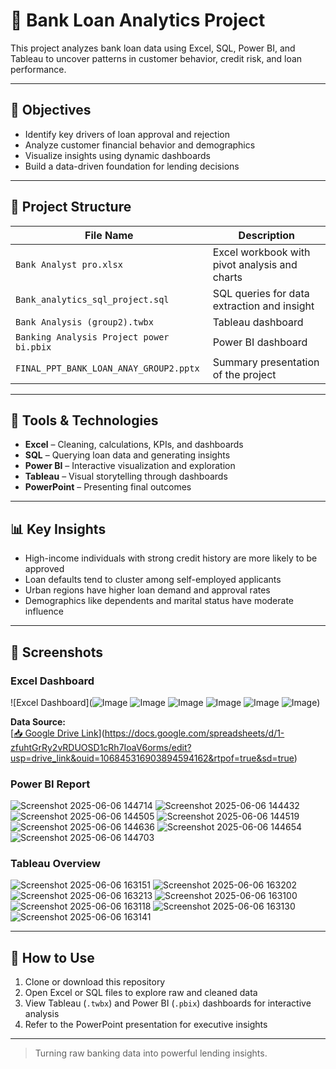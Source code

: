
# 🏦 Bank Loan Analytics Project

This project analyzes bank loan data using Excel, SQL, Power BI, and Tableau to uncover patterns in customer behavior, credit risk, and loan performance.

---

## 🎯 Objectives

- Identify key drivers of loan approval and rejection
- Analyze customer financial behavior and demographics
- Visualize insights using dynamic dashboards
- Build a data-driven foundation for lending decisions

---

## 📁 Project Structure

| File Name                                      | Description                                    |
|------------------------------------------------|------------------------------------------------|
| `Bank Analyst pro.xlsx`                        | Excel workbook with pivot analysis and charts |
| `Bank_analytics_sql_project.sql`               | SQL queries for data extraction and insight   |
| `Bank Analysis (group2).twbx`                  | Tableau dashboard                             |
| `Banking Analysis Project power bi.pbix`       | Power BI dashboard                            |
| `FINAL_PPT_BANK_LOAN_ANAY_GROUP2.pptx`         | Summary presentation of the project           |

---

## 🧰 Tools & Technologies

- **Excel** – Cleaning, calculations, KPIs, and dashboards  
- **SQL** – Querying loan data and generating insights  
- **Power BI** – Interactive visualization and exploration  
- **Tableau** – Visual storytelling through dashboards  
- **PowerPoint** – Presenting final outcomes

---

## 📊 Key Insights

- High-income individuals with strong credit history are more likely to be approved
- Loan defaults tend to cluster among self-employed applicants
- Urban regions have higher loan demand and approval rates
- Demographics like dependents and marital status have moderate influence

---

## 📸 Screenshots

### Excel Dashboard  
![Excel Dashboard](![Image](https://github.com/user-attachments/assets/d2818667-4bec-4607-92e5-2d3845e6924a)
![Image](https://github.com/user-attachments/assets/c028d149-852c-4df9-ae0d-6761694beb9d)
![Image](https://github.com/user-attachments/assets/e358b52b-fe4b-4359-a10b-d04a14c220ff)
![Image](https://github.com/user-attachments/assets/05dbd162-78ec-4165-8304-400519af676d)
![Image](https://github.com/user-attachments/assets/c61e9bed-a1ff-4fae-a1b8-d82fc42bdaea)
![Image](https://github.com/user-attachments/assets/04e7e55a-f3a9-4b9c-bb8c-1fe50722fa7b))

**Data Source:**  
[[📥 Google Drive Link](https://drive.google.com/file/d/your_file_id/view?usp=sharing)](https://docs.google.com/spreadsheets/d/1-zfuhtGrRy2vRDUOSD1cRh7IoaV6orms/edit?usp=drive_link&ouid=106845316903894594162&rtpof=true&sd=true)


### Power BI Report  
![Screenshot 2025-06-06 144714](https://github.com/user-attachments/assets/59882258-c927-4090-9555-b9efe5e505ab)
![Screenshot 2025-06-06 144432](https://github.com/user-attachments/assets/ba106504-a5c8-4fe9-8dc0-f6382a1a05a3)
![Screenshot 2025-06-06 144505](https://github.com/user-attachments/assets/3e09c13c-d74d-49cc-88f3-0a79eb274d8e)
![Screenshot 2025-06-06 144519](https://github.com/user-attachments/assets/e9d1038b-914d-4ca4-9028-c88624713015)
![Screenshot 2025-06-06 144636](https://github.com/user-attachments/assets/7a07c093-4c45-4654-aba8-c718b221f39d)
![Screenshot 2025-06-06 144654](https://github.com/user-attachments/assets/36b4b1e5-b61e-4720-ac7e-e3958b712b75)
![Screenshot 2025-06-06 144703](https://github.com/user-attachments/assets/3ff0e0ba-f83b-4b4f-afd1-a21a9b6712d0)



### Tableau Overview  
![Screenshot 2025-06-06 163151](https://github.com/user-attachments/assets/c8925520-4041-4fa8-8de5-b58b7755f527)
![Screenshot 2025-06-06 163202](https://github.com/user-attachments/assets/d121ff98-f0c3-484a-87af-94658197cd2a)
![Screenshot 2025-06-06 163213](https://github.com/user-attachments/assets/43f10941-ed46-401e-ab6e-ed4d7fcf0c73)
![Screenshot 2025-06-06 163100](https://github.com/user-attachments/assets/03c98846-27de-4f80-825d-9e97fdb70acc)
![Screenshot 2025-06-06 163118](https://github.com/user-attachments/assets/77fa97d2-e330-4b02-877b-3251eafd0df0)
![Screenshot 2025-06-06 163130](https://github.com/user-attachments/assets/e028cb29-761b-4e3a-92f8-10ed6b1e7f4f)
![Screenshot 2025-06-06 163141](https://github.com/user-attachments/assets/1b238336-bb90-4c34-90a1-55e533fe2a43)


---

## 🚀 How to Use

1. Clone or download this repository
2. Open Excel or SQL files to explore raw and cleaned data
3. View Tableau (`.twbx`) and Power BI (`.pbix`) dashboards for interactive analysis
4. Refer to the PowerPoint presentation for executive insights

---

> Turning raw banking data into powerful lending insights.

